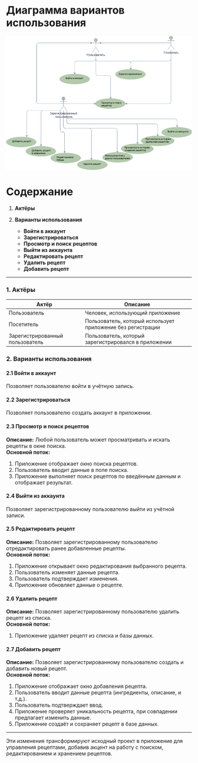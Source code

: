 # Диаграмма вариантов использования

![Диаграмма вариантов использования](Images/UseCase.png) 


# Содержание

1. **Актёры**
2. **Варианты использования**

   - **Войти в аккаунт**
   - **Зарегистрироваться**
   - **Просмотр и поиск рецептов**
   - **Выйти из аккаунта**
   - **Редактировать рецепт**
   - **Удалить рецепт**
   - **Добавить рецепт**

---

### 1. Актёры

| Актёр | Описание |
|-------|----------|
| Пользователь | Человек, использующий приложение |
| Посетитель | Пользователь, который использует приложение без регистрации |
| Зарегистрированный пользователь | Пользователь, который зарегистрировался в приложении |

### 2. Варианты использования

#### 2.1 Войти в аккаунт
Позволяет пользователю войти в учётную запись.

#### 2.2 Зарегистрироваться
Позволяет пользователю создать аккаунт в приложении.

#### 2.3 Просмотр и поиск рецептов

**Описание:** Любой пользователь может просматривать и искать рецепты в окне поиска.  
**Основной поток:**
1. Приложение отображает окно поиска рецептов.
2. Пользователь вводит данные в поле поиска.
3. Приложение выполняет поиск рецептов по введённым данным и отображает результат.

#### 2.4 Выйти из аккаунта
Позволяет зарегистрированному пользователю выйти из учётной записи.

#### 2.5 Редактировать рецепт

**Описание:** Позволяет зарегистрированному пользователю отредактировать ранее добавленные рецепты.  
**Основной поток:**
1. Приложение открывает окно редактирования выбранного рецепта.
2. Пользователь изменяет данные рецепта.
3. Пользователь подтверждает изменения.
4. Приложение обновляет данные о рецепте.

#### 2.6 Удалить рецепт

**Описание:** Позволяет зарегистрированному пользователю удалить рецепт из списка.  
**Основной поток:**
1. Приложение удаляет рецепт из списка и базы данных.

#### 2.7 Добавить рецепт

**Описание:** Позволяет зарегистрированному пользователю создать и добавить новый рецепт.  
**Основной поток:**
1. Приложение отображает окно добавления рецепта.
2. Пользователь вводит данные рецепта (ингредиенты, описание, и т.д.).
3. Пользователь подтверждает ввод.
4. Приложение проверяет уникальность рецепта, при совпадении предлагает изменить данные.
5. Приложение создаёт и сохраняет рецепт в базе данных.

---

Эти изменения трансформируют исходный проект в приложение для управления рецептами, добавив акцент на работу с поиском, редактированием и хранением рецептов.
